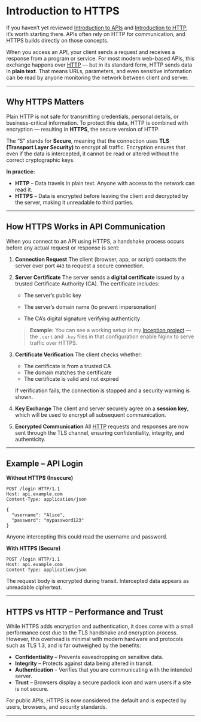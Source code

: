 # **Introduction to HTTPS**

If you haven’t yet reviewed [Introduction to APIs](API.md) and [Introduction to HTTP](HTTP.md), it’s worth starting there.
APIs often rely on HTTP for communication, and HTTPS builds directly on those concepts.

When you access an API, your client sends a request and receives a response from a program or service.
For most modern web-based APIs, this exchange happens over [HTTP](HTTP_intro.md) — but in its standard form, HTTP sends data in **plain text**. That means URLs, parameters, and even sensitive information can be read by anyone monitoring the network between client and server.

---

## **Why HTTPS Matters**

Plain HTTP is not safe for transmitting credentials, personal details, or business-critical information.
To protect this data, HTTP is combined with encryption — resulting in **HTTPS**, the secure version of HTTP.

The “S” stands for **Secure**, meaning that the connection uses **TLS (Transport Layer Security)** to encrypt all traffic. Encryption ensures that even if the data is intercepted, it cannot be read or altered without the correct cryptographic keys.

**In practice:**

* **HTTP** – Data travels in plain text. Anyone with access to the network can read it.
* **HTTPS** – Data is encrypted before leaving the client and decrypted by the server, making it unreadable to third parties.

---

## **How HTTPS Works in API Communication**

When you connect to an API using HTTPS, a handshake process occurs before any actual request or response is sent:

1. **Connection Request**
   The client (browser, app, or script) contacts the server over port `443` to request a secure connection.

2. **Server Certificate**
   The server sends a **digital certificate** issued by a trusted Certificate Authority (CA).
   The certificate includes:

   * The server’s public key

   * The server’s domain name (to prevent impersonation)

   * The CA’s digital signature verifying authenticity

   > **Example:** You can see a working setup in my [Inception project](https://github.com/pourist/Inception/tree/main/srcs/requirements/nginx) — the `.cert` and `.key` files in that configuration enable Nginx to serve traffic over HTTPS.

3. **Certificate Verification**
   The client checks whether:

   * The certificate is from a trusted CA
   * The domain matches the certificate
   * The certificate is valid and not expired

   If verification fails, the connection is stopped and a security warning is shown.

4. **Key Exchange**
   The client and server securely agree on a **session key**, which will be used to encrypt all subsequent communication.

5. **Encrypted Communication**
   All [HTTP](HTTP_intro.md) requests and responses are now sent through the TLS channel, ensuring confidentiality, integrity, and authenticity.

---

## **Example – API Login**

**Without HTTPS (Insecure)**

```
POST /login HTTP/1.1
Host: api.example.com
Content-Type: application/json

{
  "username": "Alice",
  "password": "mypassword123"
}
```

Anyone intercepting this could read the username and password.

**With HTTPS (Secure)**

```
POST /login HTTP/1.1
Host: api.example.com
Content-Type: application/json
```

The request body is encrypted during transit. Intercepted data appears as unreadable ciphertext.

---

## **HTTPS vs HTTP – Performance and Trust**

While HTTPS adds encryption and authentication, it does come with a small performance cost due to the TLS handshake and encryption process.
However, this overhead is minimal with modern hardware and protocols such as TLS 1.3, and is far outweighed by the benefits:

* **Confidentiality** – Prevents eavesdropping on sensitive data.
* **Integrity** – Protects against data being altered in transit.
* **Authentication** – Verifies that you are communicating with the intended server.
* **Trust** – Browsers display a secure padlock icon and warn users if a site is not secure.

For public APIs, HTTPS is now considered the default and is expected by users, browsers, and security standards.

---
